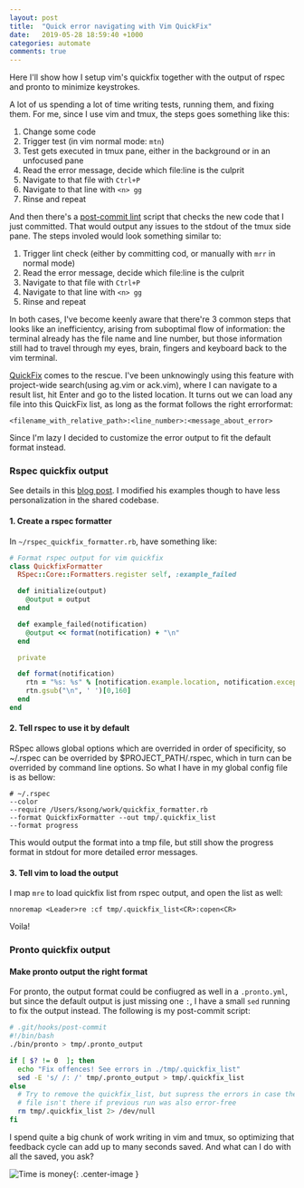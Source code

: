 ```yaml
---
layout: post
title:  "Quick error navigating with Vim QuickFix"
date:   2019-05-28 18:59:40 +1000
categories: automate
comments: true
---
```


Here I'll show how I setup vim's quickfix together with the output of rspec and pronto to minimize keystrokes.

A lot of us spending a lot of time writing tests, running them, and fixing them. For me, since I use vim and tmux, the steps goes something like this:
1. Change some code
1. Trigger test (in vim normal mode: `mtn`)
1. Test gets executed in tmux pane, either in the background or in an unfocused pane
1. Read the error message, decide which file:line is the culprit
1. Navigate to that file with `Ctrl+P`
1. Navigate to that line with `<n> gg`
1. Rinse and repeat

And then there's a [post-commit lint](/automate/2017/04/27/style-check-hook.html) script that checks the new code that I just committed. That would output any issues to the stdout of the tmux side pane. The steps involed would look something similar to:
1. Trigger lint check (either by committing cod, or manually with `mrr` in normal mode)
1. Read the error message, decide which file:line is the culprit
1. Navigate to that file with `Ctrl+P`
1. Navigate to that line with `<n> gg`
1. Rinse and repeat

In both cases, I've become keenly aware that there're 3 common steps that looks like an inefficientcy, arising from suboptimal flow of information: the terminal already has the file name and line number, but those information still had to travel through my eyes, brain, fingers and keyboard back to the vim terminal.

[QuickFix](http://vimdoc.sourceforge.net/htmldoc/quickfix.html) comes to the rescue. I've been unknowingly using this feature with project-wide search(using ag.vim or ack.vim), where I can navigate to a result list, hit Enter and go to the listed location. It turns out we can load any file into this QuickFix list, as long as the format follows the right errorformat:
```
<filename_with_relative_path>:<line_number>:<message_about_error>
```

Since I'm lazy I decided to customize the error output to fit the default format instead.

### Rspec quickfix output

See details in this [blog post](http://www.philipbradley.net/rspec-into-vim-with-quickfix/). I modified his examples though to have less personalization in the shared codebase.

#### 1. Create a rspec formatter
In `~/rspec_quickfix_formatter.rb`, have something like:

```ruby
# Format rspec output for vim quickfix
class QuickfixFormatter
  RSpec::Core::Formatters.register self, :example_failed

  def initialize(output)
    @output = output
  end

  def example_failed(notification)
    @output << format(notification) + "\n"
  end

  private

  def format(notification)
    rtn = "%s: %s" % [notification.example.location, notification.exception.message]
    rtn.gsub("\n", ' ')[0,160]
  end
end
```
#### 2. Tell rspec to use it by default
RSpec allows global options which are overrided in order of specificity, so ~/.rspec can be overrided by $PROJECT_PATH/.rspec, which in turn can be overrided by command line options.
So what I have in my global config file is as bellow:
```
# ~/.rspec
--color
--require /Users/ksong/work/quickfix_formatter.rb
--format QuickfixFormatter --out tmp/.quickfix_list
--format progress
```

This would output the format into a tmp file, but still show the progress format in stdout for more detailed error messages.

#### 3. Tell vim to load the output
I map `mre` to load quickfix list from rspec output, and open the list as well:
```
nnoremap <Leader>re :cf tmp/.quickfix_list<CR>:copen<CR>
```

Voila!

### Pronto quickfix output
#### Make pronto output the right format
For pronto, the output format could be confiugred as well in a `.pronto.yml`, but since the default output is just missing one `:`, I have a small `sed` running to fix the output instead.
The following is my post-commit script:
```bash
# .git/hooks/post-commit
#!/bin/bash
./bin/pronto > tmp/.pronto_output

if [ $? != 0  ]; then
  echo "Fix offences! See errors in ./tmp/.quickfix_list"
  sed -E 's/ /: /' tmp/.pronto_output > tmp/.quickfix_list
else
  # Try to remove the quickfix_list, but supress the errors in case the
  # file isn't there if previous run was also error-free
  rm tmp/.quickfix_list 2> /dev/null
fi
```

I spend quite a big chunk of work writing in vim and tmux, so optimizing that feedback cycle can add up to many seconds saved. And what can I do with all the saved, you ask?

![Time is money](https://media.giphy.com/media/e4uG83tGjWDiE/giphy.gif){: .center-image }

